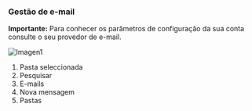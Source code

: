 ### Gestão de e-mail

**Importante:** Para conhecer os parâmetros de configuração da sua conta consulte o seu provedor de e-mail.

![Imagen1](http://static.energysistem.com/images/manuals/42499/56dd9e8b07d4b.jpg)

1. Pasta seleccionada
2. Pesquisar
3. E-mails
4. Nova mensagem
5. Pastas
